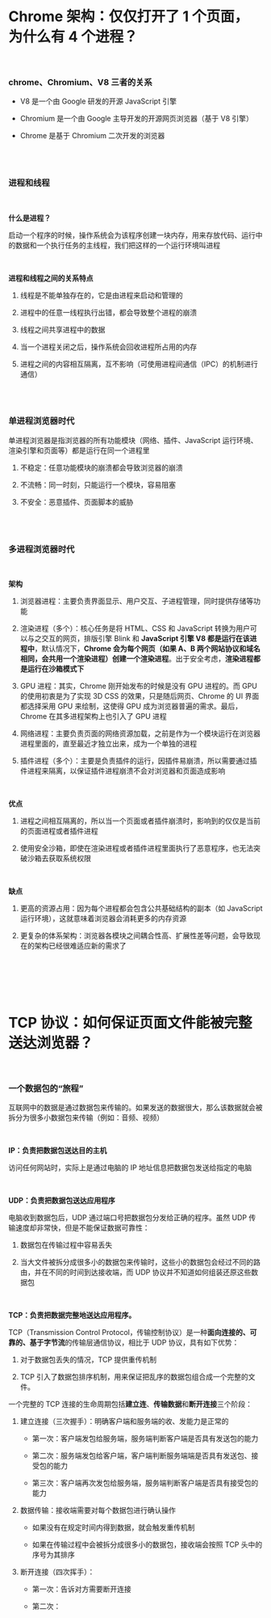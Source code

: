 # Chrome 架构：仅仅打开了 1 个页面，为什么有 4 个进程？

</br>

### chrome、Chromium、V8 三者的关系

-   V8 是一个由 Google 研发的开源 JavaScript 引擎

-   Chromium 是一个由 Google 主导开发的开源网页浏览器（基于 V8 引擎）

-   Chrome 是基于 Chromium 二次开发的浏览器

</br>
</br>

### 进程和线程

</br>

**什么是进程？**

启动一个程序的时候，操作系统会为该程序创建一块内存，用来存放代码、运行中的数据和一个执行任务的主线程，我们把这样的一个运行环境叫进程

</br>

**进程和线程之间的关系特点**

1. 线程是不能单独存在的，它是由进程来启动和管理的

2. 进程中的任意一线程执行出错，都会导致整个进程的崩溃

3. 线程之间共享进程中的数据

4. 当一个进程关闭之后，操作系统会回收进程所占用的内存

5. 进程之间的内容相互隔离，互不影响（可使用进程间通信（IPC）的机制进行通信）

</br>
</br>

### 单进程浏览器时代

单进程浏览器是指浏览器的所有功能模块（网络、插件、JavaScript 运行环境、渲染引擎和页面等）都是运行在同一个进程里

1. 不稳定：任意功能模块的崩溃都会导致浏览器的崩溃

2. 不流畅：同一时刻，只能运行一个模块，容易阻塞

3. 不安全：恶意插件、页面脚本的威胁

</br>
</br>

### 多进程浏览器时代

</br>

**架构**

1. 浏览器进程：主要负责界面显示、用户交互、子进程管理，同时提供存储等功能

2. 渲染进程（多个）：核心任务是将 HTML、CSS 和 JavaScript 转换为用户可以与之交互的网页，排版引擎 Blink 和 **JavaScript 引擎 V8 都是运行在该进程中**，默认情况下，**Chrome 会为每个网页（如果 A、B 两个网站协议和域名相同，会共用一个渲染进程）创建一个渲染进程**。出于安全考虑，**渲染进程都是运行在沙箱模式下**

3. GPU 进程：其实，Chrome 刚开始发布的时候是没有 GPU 进程的。而 GPU 的使用初衷是为了实现 3D CSS 的效果，只是随后网页、Chrome 的 UI 界面都选择采用 GPU 来绘制，这使得 GPU 成为浏览器普遍的需求。最后，Chrome 在其多进程架构上也引入了 GPU 进程

4. 网络进程：主要负责页面的网络资源加载，之前是作为一个模块运行在浏览器进程里面的，直至最近才独立出来，成为一个单独的进程

5. 插件进程（多个）：主要是负责插件的运行，因插件易崩溃，所以需要通过插件进程来隔离，以保证插件进程崩溃不会对浏览器和页面造成影响

</br>

**优点**

1. 进程之间相互隔离的，所以当一个页面或者插件崩溃时，影响到的仅仅是当前的页面进程或者插件进程

2. 使用安全沙箱，即使在渲染进程或者插件进程里面执行了恶意程序，也无法突破沙箱去获取系统权限

</br>

**缺点**

1. 更高的资源占用：因为每个进程都会包含公共基础结构的副本（如 JavaScript 运行环境），这就意味着浏览器会消耗更多的内存资源

2. 更复杂的体系架构：浏览器各模块之间耦合性高、扩展性差等问题，会导致现在的架构已经很难适应新的需求了

</br>
</br>
</br>
</br>

# TCP 协议：如何保证页面文件能被完整送达浏览器？

</br>

### 一个数据包的“旅程”

互联网中的数据是通过数据包来传输的。如果发送的数据很大，那么该数据就会被拆分为很多小数据包来传输（例如：音频、视频）

</br>

**IP：负责把数据包送达目的主机**

访问任何网站时，实际上是通过电脑的 IP 地址信息把数据包发送给指定的电脑

</br>

**UDP：负责把数据包送达应用程序**

电脑收到数据包后，UDP 通过端口号把数据包分发给正确的程序。虽然 UDP 传输速度却非常快，但是不能保证数据可靠性：

1. 数据包在传输过程中容易丢失

2. 当大文件被拆分成很多小的数据包来传输时，这些小的数据包会经过不同的路由，并在不同的时间到达接收端，而 UDP 协议并不知道如何组装还原这些数据包

</br>

**TCP：负责把数据完整地送达应用程序。**

TCP（Transmission Control Protocol，传输控制协议）是一种**面向连接的、可靠的、基于字节流**的传输层通信协议，相比于 UDP 协议，具有如下优势：

1. 对于数据包丢失的情况，TCP 提供重传机制

2. TCP 引入了数据包排序机制，用来保证把乱序的数据包组合成一个完整的文件。

一个完整的 TCP 连接的生命周期包括**建立连**、**传输数据**和**断开连接**三个阶段：

1. 建立连接（三次握手）：明确客户端和服务端的收、发能力是正常的

    - 第一次：客户端发包给服务端，服务端判断客户端是否具有发送包的能力

    - 第二次：服务端发包给客户端，客户端判断服务端端是否具有发送包、接受包的能力

    - 第三次：客户端再次发包给服务端，服务端判断客户端是否具有接受包的能力

2. 数据传输：接收端需要对每个数据包进行确认操作

    - 如果没有在规定时间内得到数据，就会触发重传机制

    - 如果在传输过程中会被拆分成很多小的数据包，接收端会按照 TCP 头中的序号为其排序

3. 断开连接（四次挥手）：

    - 第一次：告诉对方需要断开连接

    - 第二次：
